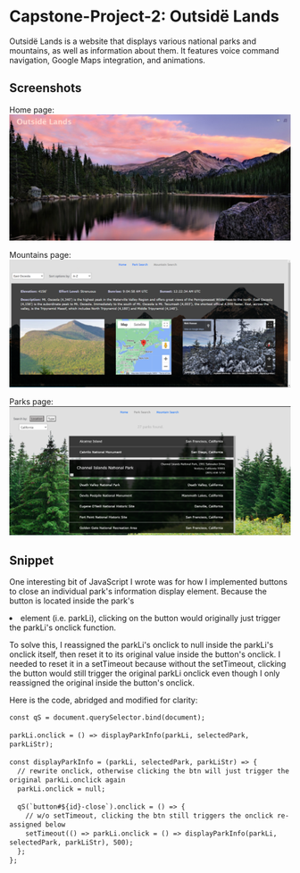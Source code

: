 # Capstone-Project-2: Outsidë Lands

Outsidë Lands is a website that displays various national parks and mountains, as well as information about them. It features voice command navigation, Google Maps integration, and animations.

## Screenshots

Home page:
![Home page](images/screenshots/index.png)

Mountains page:
![Mountains page](images/screenshots/mountains.png)

Parks page:
![Parks page](images/screenshots/parks.png)

## Snippet
One interesting bit of JavaScript I wrote was for how I implemented buttons to close an individual park's information display element. Because the button is located inside the park's <li> element (i.e. parkLi), clicking on the button would originally just trigger the parkLi's onclick function. 

To solve this, I reassigned the parkLi's onclick to null inside the parkLi's onclick itself, then reset it to its original value inside the button's onclick. I needed to reset it in a setTimeout because without the setTimeout, clicking the button would still trigger the original parkLi onclick even though I only reassigned the original inside the button's onclick.

Here is the code, abridged and modified for clarity:
```
const qS = document.querySelector.bind(document);

parkLi.onclick = () => displayParkInfo(parkLi, selectedPark, parkLiStr);

const displayParkInfo = (parkLi, selectedPark, parkLiStr) => {
  // rewrite onclick, otherwise clicking the btn will just trigger the original parkLi.onclick again
  parkLi.onclick = null; 

  qS(`button#${id}-close`).onclick = () => {
    // w/o setTimeout, clicking the btn still triggers the onclick re-assigned below
    setTimeout(() => parkLi.onclick = () => displayParkInfo(parkLi, selectedPark, parkLiStr), 500);
  };
};
```